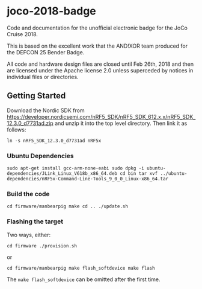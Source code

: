 # joco-2018-badge

Code and documentation for the unofficial electronic badge for the JoCo Cruise 2018.

This is based on the excellent work that the AND!XOR team produced for the DEFCON 25 Bender Badge.

All code and hardware design files are closed until Feb 26th, 2018 and then are licensed under the Apache license 2.0 unless superceded by notices in individual files or directories.

## Getting Started

Download the Nordic SDK from https://developer.nordicsemi.com/nRF5_SDK/nRF5_SDK_612.x.x/nRF5_SDK_12.3.0_d7731ad.zip and unzip it into the top level directory. Then link it as follows:

`ln -s nRF5_SDK_12.3.0_d7731ad nRF5x`

### Ubuntu Dependencies

`sudo apt-get install gcc-arm-none-eabi
sudo dpkg -i ubuntu-dependencies/JLink_Linux_V618b_x86_64.deb
cd bin
tar xvf ../ubuntu-dependencies/nRF5x-Command-Line-Tools_9_0_0_Linux-x86_64.tar`

### Build the code

`cd firmware/manbearpig
make
cd ..
./update.sh`

### Flashing the target

Two ways, either:

`cd firmware
./provision.sh`

or

`cd firmware/manbearpig
make flash_softdevice
make flash`

The `make flash_softdevice` can be omitted after the first time.
